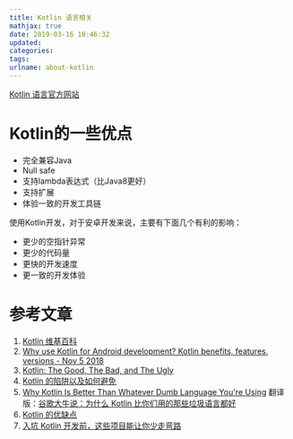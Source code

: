 ```yaml
---
title: Kotlin 语言相关
mathjax: true
date: 2019-03-16 10:46:32
updated:
categories:
tags:
urlname: about-kotlin
---
```




<!-- more -->

[Kotlin 语言官方网站](https://kotlinlang.org)

# Kotlin的一些优点

- 完全兼容Java
- Null safe
- 支持lambda表达式（比Java8更好）
- 支持扩展
- 体验一致的开发工具链



使用Kotlin开发，对于安卓开发来说，主要有下面几个有利的影响：

- 更少的空指针异常
- 更少的代码量
- 更快的开发速度
- 更一致的开发体验



# 参考文章

1. [Kotlin 维基百科](https://zh.wikipedia.org/wiki/Kotlin)
2. [Why use Kotlin for Android development? Kotlin benefits, features, versions - Nov 5 2018](https://dev.to/dianamaltseva8/why-kotlin-for-android-development-kotlin-benefits-features-versions-24oj)
3. [Kotlin: The Good, The Bad, and The Ugly](https://medium.com/keepsafe-engineering/kotlin-the-good-the-bad-and-the-ugly-bf5f09b87e6f)
4. [Kotlin 的陷阱以及如何避免](https://infoq.cn/article/2017/10/Kotlin-Trap-avoidance>)
5. [Why Kotlin Is Better Than Whatever Dumb Language You're Using](https://steve-yegge.blogspot.com/2017/05/why-kotlin-is-better-than-whatever-dumb.html) 翻译版：[谷歌大牛说：为什么 Kotlin 比你们用的那些垃圾语言都好](https://www.oschina.net/news/85326/why-kotlin-better-than-others)
6. [Kotlin 的优缺点](https://www.cnblogs.com/bluestorm/p/8965649.html)
7. [入坑 Kotlin 开发前，这些项目能让你少走弯路](https://my.oschina.net/editorial-story/blog/1523005)
